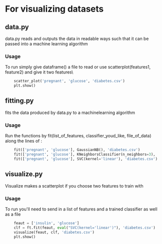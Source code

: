 # For visualizing datasets 

## data.py
data.py reads and outputs the data in readable ways such that it can be passed into a machine learning algorithm
### Usage
To run simply give dataframe() a file to read or use scatterplot(features1, feature2) and give it two features\
```python
    scatter_plot('pregnant', 'glucose', 'diabetes.csv')
    plt.show()
```

## fitting.py
fits the data produced by data.py to a machinelearning algorithm 
### Usage
Run the functions by fit(list_of_features, classifier_youd_like, file_of_data) along the lines of :
```python
    fit(['pregnant', 'glucose'], GaussianNB(), 'diabetes.csv')
    fit(['pregnant', 'glucose'], KNeighborsClassifier(n_neighbors=3), 'diabetes.csv')
    fit(['pregnant', 'glucose'], SVC(kernel='linear'), 'diabetes.csv')
```

## visualize.py
Visualize makes a scatterplot if you choose two features to train with
### Usage
To run you'll need to send in a list of features and a trained classifier as well as a file
```python
    feaut = ['insulin', 'glucose']
    clf = ft.fit(feaut, eval("SVC(kernel='linear')"), 'diabetes.csv')
    visualize(feaut, clf, 'diabetes.csv')
    plt.show()
```

